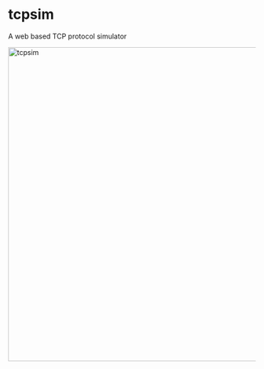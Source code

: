 # tcpsim
A web based TCP protocol simulator

<img width="640" alt="tcpsim" src="https://github.com/user-attachments/assets/389de57b-e9f2-4659-8545-d9199f09836a" />
